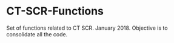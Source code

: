 # CT-SCR-Functions
Set of functions related to CT SCR. January 2018. Objective is to consolidate all the code.
